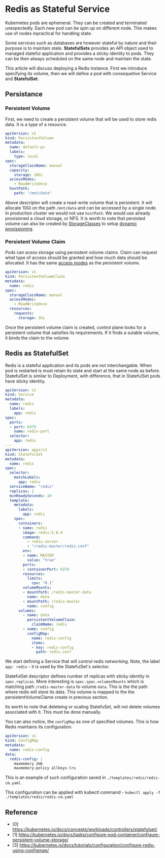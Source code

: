 # Redis as Stateful Service

Kubernetes pods are ephemeral. They can be created and terminated unexpectedly. Each new pod can be spin up on different node. This makes use of nodes inpractical for handling state.

Some services such as databases are however stateful by nature and their purpose is to maintain state. **StatefulSets** provides an API object used to managed stateful application and provides a sticky identity to pods. They can be then always scheduled on the same node and maintain the state.

This article will discuss deploying a Redis instance. First we introduce specifying its volume, then we will define a pod with consequetive Service and **StatefulSet**.

## Persistance

### Persistent Volume
First, we need to create a persistent volume that will be used to store redis data. It is a type of a resource.

```yaml
apiVersion: v1
kind: PersistentVolume
metadata:
  name: default-pv
  labels:
    type: local
spec:
  storageClassName: manual
  capacity:
    storage: 10Gi
  accessModes:
    - ReadWriteOnce
  hostPath:
    path: "/mnt/data"
```

Above descriptor will create a read-write volume that is persistent. It will allocate 10Gi on the path `/mnt/data` and can be accessed by a single node. In production cluster we would not use `hostPath`. We would use already provisioned a cloud storage, or NFS. It is worth to note that persisted volume can also be created by [StorageClasses](https://kubernetes.io/docs/reference/generated/kubernetes-api/v1.25/#storageclass-v1-storage-k8s-io) to setup [dynamic provissioning](https://kubernetes.io/docs/concepts/storage/dynamic-provisioning/).

### Persistent Volume Claim

Pods can acess storage using persistent volume claims. Claim can request what type of access should be granted and how much data should be allocated. It has the same [access modes](https://kubernetes.io/docs/concepts/storage/persistent-volumes/#access-modes) as the persistent volume.

```yaml
apiVersion: v1
kind: PersistentVolumeClaim
metadata:
  name: redis
spec:
  storageClassName: manual
  accessModes:
    - ReadWriteOnce
  resources:
    requests:
      storage: 3Gi
```

Once the persistent volume claim is created, control plane looks for a persistent volume that satisfies its requirements. If it finds a sutable volume, it binds the claim to the volume.

## Redis as StatefulSet
Redis is a stateful application and its pods are not interchangable. When pod is restarted is must retain its state and start at the same node as before. StatefulSet is similar to Deployment, with difference, that in StatefulSet pods have sticky identity.

```yaml
apiVersion: v1
kind: Service
metadata:
  name: redis
  labels:
    app: redis
spec:
  ports:
  - port: 6379
    name: redis-port
  selector:
    app: redis
---
apiVersion: apps/v1
kind: StatefulSet
metadata:
  name: redis
spec:
  selector:
    matchLabels:
      app: redis
  serviceName: "redis"
  replicas: 1
  minReadySeconds: 10
  template:
    metadata:
      labels:
        app: redis
    spec:
      containers:
      - name: redis
        image: redis:5.0.4
        command:
          - redis-server
          - "/redis-master/redis.conf"
        env:
        - name: MASTER
          value: "true"
        ports:
        - containerPort: 6379
        resources:
          limits:
            cpu: "0.1"
        volumeMounts:
        - mountPath: /redis-master-data
          name: data
        - mountPath: /redis-master
          name: config
      volumes:
        - name: data
          persistentVolumeClaim:
            claimName: redis
        - name: config
          configMap:
            name: redis-config
            items:
            - key: redis-config
              path: redis.conf
```

We start defining a Service that will control redis networking. Note, the label `app: redis` - it is used by the StatefulSet's selector.

StatefulSet descriptor defines number of replicas with sticky identity in `spec.replicas`. More interesting is `spec.spec.volumesMounts` which is matching path `/redis-master-data` to volume `data`. This is the the path where redis will store its data. This volume is mapped to the the persistentVolumeClame create in previous section.

Its worth to note that deleteing or scaling StatefuSet, will not delete volumes associated with it. This must be done manually.

You can also notice, the `configMap` as one of specified volumes. This is how Redis maintains its configuration.

```yaml
apiVersion: v1
kind: ConfigMap
metadata:
  name: redis-config
data:
  redis-config: |
    maxmemory 2mb
    maxmemory-policy allkeys-lru
```

This is an example of such configuration saved in `./templates/redis/redis-cm.yaml`.

This configuration can be applied with kubectl command - `kubectl apply -f ./templates/redis/redis-cm.yaml`

## Reference
- [0] <https://kubernetes.io/docs/concepts/workloads/controllers/statefulset/>
- [1] <https://kubernetes.io/docs/tasks/configure-pod-container/configure-persistent-volume-storage/>
- [3] <https://kubernetes.io/docs/tutorials/configuration/configure-redis-using-configmap/>


